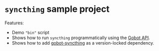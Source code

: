 # `syncthing` sample project

Features:

- Demo `"bin"` script
- Shows how to run `syncthing` programmatically using the [Gobot API](https://github.com/benallfree/gobot/tree/v1.0.0-alpha.28/docs/readme.md).
- Shows how to add [gobot-syncthing](https://www.npmjs.com/package/gobot-syncthing) as a version-locked dependency.
